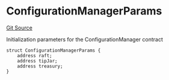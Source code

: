 # ConfigurationManagerParams
[Git Source](https://github.com/OasisDEX/summer-earn-protocol/blob/f5de2d90d66614e7bd59fd42a9d06b870fe474cd/src/types/ConfigurationManagerTypes.sol)

Initialization parameters for the ConfigurationManager contract


```solidity
struct ConfigurationManagerParams {
    address raft;
    address tipJar;
    address treasury;
}
```

